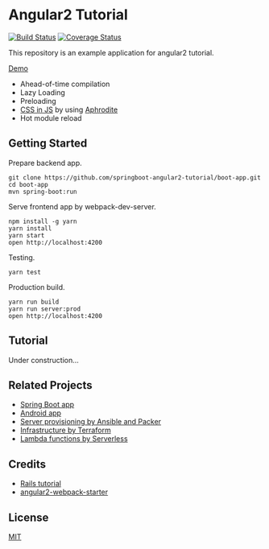 # Angular2 Tutorial
 
[![Build Status][travis-image]][travis-url]
[![Coverage Status](https://coveralls.io/repos/github/springboot-angular2-tutorial/angular2-app/badge.svg?branch=master)](https://coveralls.io/github/springboot-angular2-tutorial/angular2-app?branch=master)

This repository is an example application for angular2 tutorial.

[Demo](https://micropost.hana053.com/)

* Ahead-of-time compilation
* Lazy Loading
* Preloading 
* [CSS in JS](https://speakerdeck.com/vjeux/react-css-in-js) by using [Aphrodite](https://github.com/Khan/aphrodite)
* Hot module reload

## Getting Started

Prepare backend app.

```
git clone https://github.com/springboot-angular2-tutorial/boot-app.git
cd boot-app
mvn spring-boot:run
```

Serve frontend app by webpack-dev-server.

```
npm install -g yarn
yarn install
yarn start
open http://localhost:4200
```

Testing.

```
yarn test
```

Production build.

```
yarn run build
yarn run server:prod
open http://localhost:4200
```

## Tutorial

Under construction...

## Related Projects

* [Spring Boot app](https://github.com/springboot-angular2-tutorial/boot-app)
* [Android app](https://github.com/springboot-angular2-tutorial/android-app)
* [Server provisioning by Ansible and Packer](https://github.com/springboot-angular2-tutorial/micropost-provisionings)
* [Infrastructure by Terraform](https://github.com/springboot-angular2-tutorial/micropost-formation)
* [Lambda functions by Serverless](https://github.com/springboot-angular2-tutorial/micropost-functions)

## Credits

* [Rails tutorial](https://github.com/railstutorial/sample_app_rails_4)
* [angular2-webpack-starter](https://github.com/AngularClass/angular2-webpack-starter)

## License

[MIT](/LICENSE)

[travis-url]: https://travis-ci.org/springboot-angular2-tutorial/angular2-app
[travis-image]: https://travis-ci.org/springboot-angular2-tutorial/angular2-app.svg
